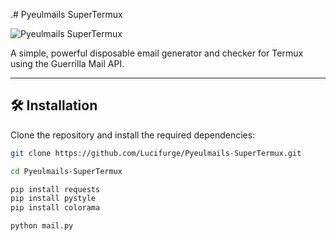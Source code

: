 .# Pyeulmails SuperTermux

![Pyeulmails SuperTermux](https://img.shields.io/badge/Pyeulmails--SuperTermux-blue?style=flat-square&logo=python)

A simple, powerful disposable email generator and checker for Termux using the Guerrilla Mail API.

---

## 🛠 Installation

Clone the repository and install the required dependencies:

```bash
git clone https://github.com/Lucifurge/Pyeulmails-SuperTermux.git

cd Pyeulmails-SuperTermux

pip install requests
pip install pystyle 
pip install colorama

python mail.py
